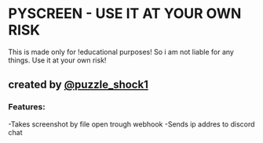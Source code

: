 # PYSCREEN - USE IT AT YOUR OWN RISK

This is made only for !educational purposes! So i am not liable for any things. Use it at your own risk!

## created by [@puzzle_shock1](https://replit.com/@puzzleshock1)

### Features:
-Takes screenshot by file open trough webhook
-Sends ip addres to discord chat
